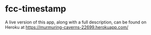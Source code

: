 # fcc-timestamp

A live version of this app, along with a full description, can be found on Heroku at https://murmuring-caverns-22699.herokuapp.com/
